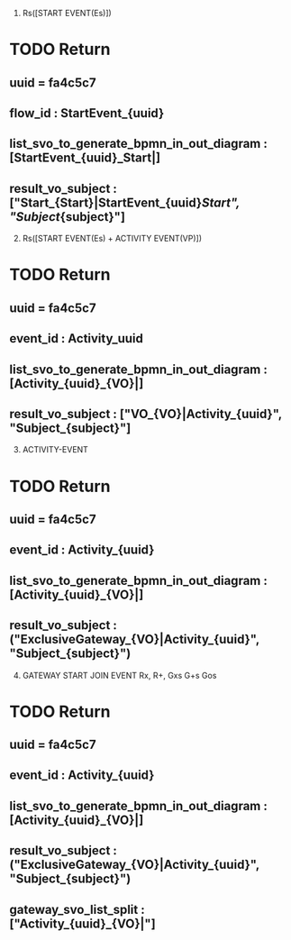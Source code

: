 1. Rs([START EVENT(Es)])
# TODO Return 
## uuid = fa4c5c7
## flow_id : StartEvent_{uuid}
## list_svo_to_generate_bpmn_in_out_diagram : [StartEvent_{uuid}_Start|]
## result_vo_subject : ["Start_{Start}|StartEvent_{uuid}_Start", "Subject_{subject}"]

2. Rs([START EVENT(Es) + ACTIVITY EVENT(VP)])
# TODO Return 
## uuid = fa4c5c7 
## event_id : Activity_uuid
## list_svo_to_generate_bpmn_in_out_diagram : [Activity_{uuid}_{VO}|]
## result_vo_subject : ["VO_{VO}|Activity_{uuid}", "Subject_{subject}"]

3. ACTIVITY-EVENT
# TODO Return 
## uuid = fa4c5c7
## event_id : Activity_{uuid}
## list_svo_to_generate_bpmn_in_out_diagram : [Activity_{uuid}_{VO}|]
## result_vo_subject : ("ExclusiveGateway_{VO}|Activity_{uuid}", "Subject_{subject}")

4. GATEWAY START JOIN EVENT Rx, R+, Gxs G+s Gos
# TODO Return 
## uuid = fa4c5c7
## event_id : Activity_{uuid}
## list_svo_to_generate_bpmn_in_out_diagram : [Activity_{uuid}_{VO}|]
## result_vo_subject : ("ExclusiveGateway_{VO}|Activity_{uuid}", "Subject_{subject}")
## gateway_svo_list_split : ["Activity_{uuid}_{VO}|"]